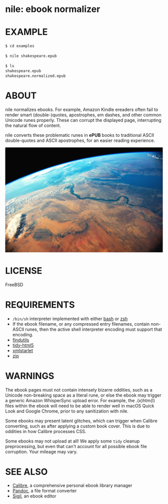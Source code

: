 # nile: ebook normalizer

# EXAMPLE

```console
$ cd examples

$ nile shakespeare.epub

$ ls
shakespeare.epub
shakespeare.normalized.epub
```

# ABOUT

nile normalizes ebooks. For example, Amazon Kindle ereaders often fail to render smart (double-)quotes, apostrophes, em dashes, and other common Unicode runes properly. These can corrupt the displayed page, interrupting the natural flow of content.

nile converts these problematic runes in **ePUB** books to traditional ASCII double-quotes and ASCII apostrophes, for an easier reading experience.

![the nile viewed from orbit](nile.jpg)

# LICENSE

FreeBSD

# REQUIREMENTS

* `/bin/sh` interpreter implemented with either [bash](https://www.gnu.org/software/bash/) or [zsh](https://www.zsh.org/)
* If the ebook filename, or any compressed entry filenames, contain non-ASCII runes, then the active shell interpreter encoding must support that encoding.
* [findutils](https://www.gnu.org/software/findutils/)
* [tidy-html5](https://github.com/htacg/tidy-html5)
* [xmlstarlet](https://xmlstar.sourceforge.net/)
* [zip](https://linux.die.net/man/1/zip)

# WARNINGS

The ebook pages must not contain intensely bizarre oddities, such as a Unicode non-breaking space as a literal rune, or else the ebook may trigger a generic Amazon WhisperSync upload error. For example, the .(x)htm(l) files within the ebook will need to be able to render well in macOS Quick Look and Google Chrome, prior to any sanitization with nile.

Some ebooks may present latent glitches, which can trigger when Calibre converting, such as after applying a custom book cover. This is due to oddities in how Calibre processes CSS.

Some ebooks may not upload at all! We apply some `tidy` cleanup preprocessing, but even that can't account for all possible ebook file corruption. Your mileage may vary.

# SEE ALSO

* [Calibre](https://calibre-ebook.com/), a comprehensive personal ebook library manager
* [Pandoc](https://pandoc.org/), a file format converter
* [Sigil](https://sigil-ebook.com/), an ebook editor
